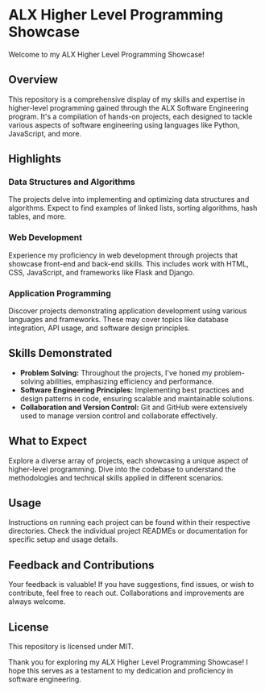 # ALX Higher Level Programming Showcase

Welcome to my ALX Higher Level Programming Showcase!

## Overview

This repository is a comprehensive display of my skills and expertise in higher-level programming gained through the ALX Software Engineering program. It's a compilation of hands-on projects, each designed to tackle various aspects of software engineering using languages like Python, JavaScript, and more.

## Highlights

### Data Structures and Algorithms
The projects delve into implementing and optimizing data structures and algorithms. Expect to find examples of linked lists, sorting algorithms, hash tables, and more.

### Web Development
Experience my proficiency in web development through projects that showcase front-end and back-end skills. This includes work with HTML, CSS, JavaScript, and frameworks like Flask and Django.

### Application Programming
Discover projects demonstrating application development using various languages and frameworks. These may cover topics like database integration, API usage, and software design principles.

## Skills Demonstrated

- **Problem Solving:** Throughout the projects, I've honed my problem-solving abilities, emphasizing efficiency and performance.
- **Software Engineering Principles:** Implementing best practices and design patterns in code, ensuring scalable and maintainable solutions.
- **Collaboration and Version Control:** Git and GitHub were extensively used to manage version control and collaborate effectively.

## What to Expect

Explore a diverse array of projects, each showcasing a unique aspect of higher-level programming. Dive into the codebase to understand the methodologies and technical skills applied in different scenarios.

## Usage

Instructions on running each project can be found within their respective directories. Check the individual project READMEs or documentation for specific setup and usage details.

## Feedback and Contributions

Your feedback is valuable! If you have suggestions, find issues, or wish to contribute, feel free to reach out. Collaborations and improvements are always welcome.

## License

This repository is licensed under MIT.

Thank you for exploring my ALX Higher Level Programming Showcase! I hope this serves as a testament to my dedication and proficiency in software engineering.

